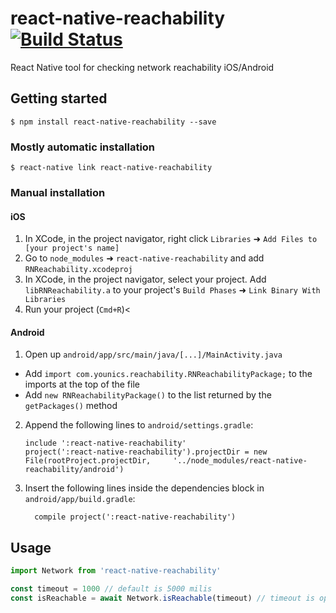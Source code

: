 # react-native-reachability [![Build Status](https://travis-ci.org/Younics/react-native-reachability.svg?branch=master)](https://travis-ci.org/Younics/react-native-reachability)

React Native tool for checking network reachability iOS/Android

## Getting started

`$ npm install react-native-reachability --save`

### Mostly automatic installation

`$ react-native link react-native-reachability`

### Manual installation

#### iOS

1.  In XCode, in the project navigator, right click `Libraries` ➜ `Add Files to [your project's name]`
2.  Go to `node_modules` ➜ `react-native-reachability` and add `RNReachability.xcodeproj`
3.  In XCode, in the project navigator, select your project. Add `libRNReachability.a` to your project's `Build Phases` ➜ `Link Binary With Libraries`
4.  Run your project (`Cmd+R`)<

#### Android

1.  Open up `android/app/src/main/java/[...]/MainActivity.java`

- Add `import com.younics.reachability.RNReachabilityPackage;` to the imports at the top of the file
- Add `new RNReachabilityPackage()` to the list returned by the `getPackages()` method

2.  Append the following lines to `android/settings.gradle`:
    ```
    include ':react-native-reachability'
    project(':react-native-reachability').projectDir = new File(rootProject.projectDir, 	'../node_modules/react-native-reachability/android')
    ```
3.  Insert the following lines inside the dependencies block in `android/app/build.gradle`:
    ```
      compile project(':react-native-reachability')
    ```

## Usage

```javascript
import Network from 'react-native-reachability'

const timeout = 1000 // default is 5000 milis
const isReachable = await Network.isReachable(timeout) // timeout is optional
```
